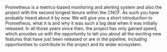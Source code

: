 Prometheus is a metrics-based monitoring and alerting system and also the project with the second longest tenure within the CNCF. As such you have probably heard about it by now. We will give you a short introduction to Prometheus, what it is and why it was such a big deal when it was initially released. In all those years since then, the project has only gained speed, which provides us with the opportunity to tell you about all the exciting new features that have just been released or are in the pipeline, including opportunities to contribute to the project and its wider ecosystem.
